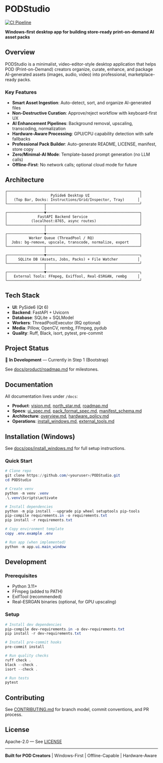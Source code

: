 # PODStudio

[![CI Pipeline](https://github.com/<youruser>/PODStudio/actions/workflows/ci.yml/badge.svg)](https://github.com/<youruser>/PODStudio/actions/workflows/ci.yml)

**Windows-first desktop app for building store-ready print-on-demand AI asset packs**

## Overview

PODStudio is a minimalist, video-editor-style desktop application that helps POD (Print-on-Demand) creators organize, curate, enhance, and package AI-generated assets (images, audio, video) into professional, marketplace-ready packs.

### Key Features

- **Smart Asset Ingestion**: Auto-detect, sort, and organize AI-generated files
- **Non-Destructive Curation**: Approve/reject workflow with keyboard-first UX
- **AI Enhancement Pipelines**: Background removal, upscaling, transcoding, normalization
- **Hardware-Aware Processing**: GPU/CPU capability detection with safe fallbacks
- **Professional Pack Builder**: Auto-generate README, LICENSE, manifest, store copy
- **Zero/Minimal-AI Mode**: Template-based prompt generation (no LLM calls)
- **Offline-First**: No network calls; optional cloud mode for future

## Architecture

```
┌─────────────────────────────────────────────────────────────┐
│                    PySide6 Desktop UI                       │
│   (Top Bar, Docks: Instructions/Grid/Inspector, Tray)      │
└─────────────────┬───────────────────────────────────────────┘
                  │
┌─────────────────▼───────────────────────────────────────────┐
│              FastAPI Backend Service                        │
│           (localhost:8765, async routes)                    │
└─────────────────┬───────────────────────────────────────────┘
                  │
┌─────────────────▼───────────────────────────────────────────┐
│          Worker Queue (ThreadPool / RQ)                     │
│  Jobs: bg-remove, upscale, transcode, normalize, export     │
└─────────────────┬───────────────────────────────────────────┘
                  │
┌─────────────────▼───────────────────────────────────────────┐
│     SQLite DB (Assets, Jobs, Packs) + File Watcher         │
└─────────────────┬───────────────────────────────────────────┘
                  │
┌─────────────────▼───────────────────────────────────────────┐
│   External Tools: FFmpeg, ExifTool, Real-ESRGAN, rembg     │
└─────────────────────────────────────────────────────────────┘
```

## Tech Stack

- **UI**: PySide6 (Qt 6)
- **Backend**: FastAPI + Uvicorn
- **Database**: SQLite + SQLModel
- **Workers**: ThreadPoolExecutor (RQ optional)
- **Media**: Pillow, OpenCV, rembg, FFmpeg, pydub
- **Quality**: Ruff, Black, isort, pytest, pre-commit

## Project Status

🚧 **In Development** — Currently in Step 1 (Bootstrap)

See [docs/product/roadmap.md](docs/product/roadmap.md) for milestones.

## Documentation

All documentation lives under `/docs`:

- **Product**: [vision.md](docs/product/vision.md), [north_star.md](docs/product/north_star.md), [roadmap.md](docs/product/roadmap.md)
- **Specs**: [ui_spec.md](docs/specs/ui_spec.md), [pack_format_spec.md](docs/specs/pack_format_spec.md), [manifest_schema.md](docs/specs/manifest_schema.md)
- **Architecture**: [overview.md](docs/architecture/overview.md), [hardware_policy.md](docs/architecture/hardware_policy.md)
- **Operations**: [install_windows.md](docs/ops/install_windows.md), [external_tools.md](docs/ops/external_tools.md)

## Installation (Windows)

See [docs/ops/install_windows.md](docs/ops/install_windows.md) for full setup instructions.

### Quick Start

```powershell
# Clone repo
git clone https://github.com/<youruser>/PODStudio.git
cd PODStudio

# Create venv
python -m venv .venv
.\.venv\Scripts\activate

# Install dependencies
python -m pip install --upgrade pip wheel setuptools pip-tools
pip-compile requirements.in -o requirements.txt
pip install -r requirements.txt

# Copy environment template
copy .env.example .env

# Run app (when implemented)
python -m app.ui.main_window
```

## Development

### Prerequisites

- Python 3.11+
- FFmpeg (added to PATH)
- ExifTool (recommended)
- Real-ESRGAN binaries (optional, for GPU upscaling)

### Setup

```powershell
# Install dev dependencies
pip-compile dev-requirements.in -o dev-requirements.txt
pip install -r dev-requirements.txt

# Install pre-commit hooks
pre-commit install

# Run quality checks
ruff check .
black --check .
isort --check .

# Run tests
pytest
```

## Contributing

See [CONTRIBUTING.md](CONTRIBUTING.md) for branch model, commit conventions, and PR process.

## License

Apache-2.0 — See [LICENSE](LICENSE)

---

**Built for POD Creators** | Windows-First | Offline-Capable | Hardware-Aware
